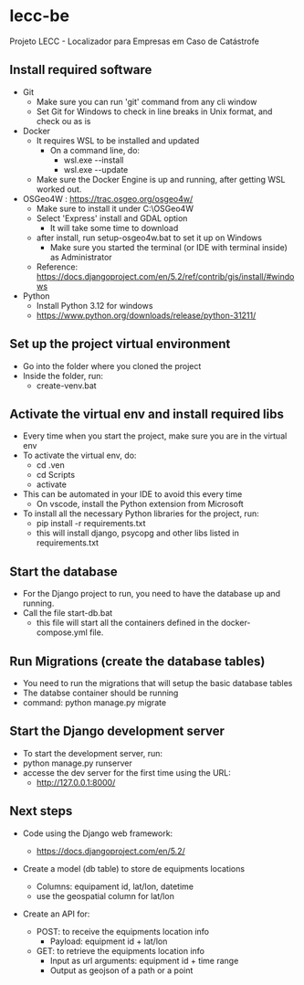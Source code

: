 # lecc-be
Projeto LECC - Localizador para Empresas em Caso de Catástrofe

## Install required software

- Git
    - Make sure you can run 'git' command from any cli window
    - Set Git for Windows to check in line breaks in Unix format, and check ou as is
- Docker
    - It requires WSL to be installed and updated
       - On a command line, do:
           - wsl.exe --install
           - wsl.exe --update
    - Make sure the Docker Engine is up and running, after getting WSL worked out.
- OSGeo4W : https://trac.osgeo.org/osgeo4w/
    - Make sure to install it under C:\OSGeo4W
    - Select 'Express' install and GDAL option
        - It will take some time to download
    - after install, run setup-osgeo4w.bat to set it up on Windows
        - Make sure you started the terminal (or IDE with terminal inside) as Administrator
    - Reference: https://docs.djangoproject.com/en/5.2/ref/contrib/gis/install/#windows
- Python
    - Install Python 3.12 for windows
    - https://www.python.org/downloads/release/python-31211/

## Set up the project virtual environment

- Go into the folder where you cloned the project
- Inside the folder, run:
    - create-venv.bat

## Activate the virtual env and install required libs

- Every time when you start the project, make sure you are in the virtual env
- To activate the virtual env, do:
    - cd .ven
    - cd Scripts
    - activate
- This can be automated in your IDE to avoid this every time
    - On vscode, install the Python extension from Microsoft
- To install all the necessary Python libraries for the project, run:
    - pip install -r requirements.txt
    - this will install django, psycopg and other libs listed in requirements.txt

## Start the database

- For the Django project to run, you need to have the database up and running. 
- Call the file start-db.bat
    - this file will start all the containers defined in the docker-compose.yml file.

## Run Migrations (create the database tables)

- You need to run the migrations that will setup the basic database tables
- The databse container should be running
- command: python manage.py migrate

## Start the Django development server

- To start the development server, run:
- python manage.py runserver
- accesse the dev server for the first time using the URL:
    - http://127.0.0.1:8000/

## Next steps

- Code using the Django web framework:
    - https://docs.djangoproject.com/en/5.2/

- Create a model (db table) to store de equipments locations
    - Columns: equipament id, lat/lon, datetime
    - use the geospatial column for lat/lon

- Create an API for:
    - POST: to receive the equipments location info
       - Payload: equipment id + lat/lon
    - GET: to retrieve the equipments location info
       - Input as url arguments: equipment id + time range
       - Output as geojson of a path or a point 
